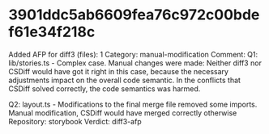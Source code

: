 # 3901ddc5ab6609fea76c972c00bdef61e34f218c

Added AFP for diff3 (files): 1
Category: manual-modification
Comment: Q1: lib/stories.ts - Complex case. Manual changes were made: Neither diff3 nor CSDiff would have got it right in this case, because the necessary adjustments impact on the overall code semantic. In the conflicts that CSDiff solved correctly, the code semantics was harmed. 

Q2: layout.ts - Modifications to the final merge file removed some imports. Manual modification, CSDiff would have merged correctly otherwise
Repository: storybook
Verdict: diff3-afp